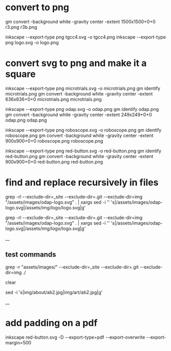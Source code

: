 # convert to png

gm convert -background white -gravity center -extent 1500x1500+0+0 r3.png r3b.png

inkscape --export-type png tgcc4.svg -o tgcc4.png
inkscape --export-type png logo.svg -o logo.png

# convert svg to png and make it a square
inkscape --export-type png microtrials.svg -o microtrials.png
gm identify microtrials.png
gm convert -background white -gravity center -extent 636x636+0+0 microtrials.png microtrials.png

inkscape --export-type png odap.svg -o odap.png
gm identify odap.png
gm convert -background white -gravity center -extent 249x249+0+0 odap.png odap.png

inkscape --export-type png roboscope.svg -o roboscope.png
gm identify roboscope.png
gm convert -background white -gravity center -extent 900x900+0+0 roboscope.png roboscope.png

inkscape --export-type png red-button.svg -o red-button.png
gm identify red-button.png
gm convert -background white -gravity center -extent 900x900+0+0 red-button.png red-button.png


# find and replace recursively in files

grep -rl --exclude-dir=_site --exclude-dir=.git --exclude-dir=img "/assets/images/odap-logo.svg" . | xargs sed -i '' 's|/assets/images/odap-logo.svg|/assets/img/logo/logo.svg|g'

grep -rl --exclude-dir=_site --exclude-dir=.git --exclude-dir=img "/assets/images/odap-logo.svg" . | xargs sed -i '' 's|/assets/images/odap-logo.svg|/assets/img/logo/logo.svg|g'

__
## test commands

grep -r "assets/images/" --exclude-dir=_site --exclude-dir=.git --exclude-dir=img ./

clear

sed -i 's|img/about/ab2.jpg|img/art/ab2.jpg|g' 

__
# add padding on a pdf

inkscape red-button.svg -D --export-type=pdf --export-overwrite --export-margin=500


